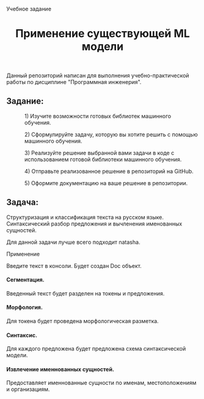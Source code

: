 <p>Учебное задание</p>  
<h1 align="center">Применение существующей ML модели</h1> <br>

<p>Данный репозиторий написан для выполнения учебно-практической работы по дисциплине "Программная инженерия".</p>
<h2>Задание:</h2>
<ul>
<ol>1) Изучите возможности готовых библиотек машинного обучения. </ol>
<ol>2) Сформулируйте задачу, которую вы хотите решить с помощью машинного обучения. </ol>
<ol>3) Реализуйте решение выбранной вами задачи в коде с использованием готовой библиотеки машинного обучения. </ol>
<ol>4) Отправьте реализованное решение в репозиторий на GitHub. </ol>
<ol>5) Оформите документацию на ваше решение в репозитории. </ol>
</ul>
<h2>Задача:</h2> 
<p>Структуризация и классификация текста на русском языке. Синтаксический разбор предложения и вычленения именованных сущностей.</p> 

<p>Для данной задачи лучше всего подходит natasha.</p> 
</h2>Применение</h2>
<p>Введите текст в консоли. Будет создан Doc объект. </p>
<h4>Сегментация.</h4> 
<p>Введенный текст будет разделен на токены и предложения. </p>
<h4>Морфология.</h4> 
<p>Для токена будет проведена морфологическая разметка. </p>
<h4>Синтаксис.</h4> 
<p>Для каждого предложена будет предложена схема синтаксической модели.</p> 
<h4>Извлечение именнованных сущностей. </h4>
<p>Предоставляет именнованные сущности по именам, местоположениям и организациям. </p>
